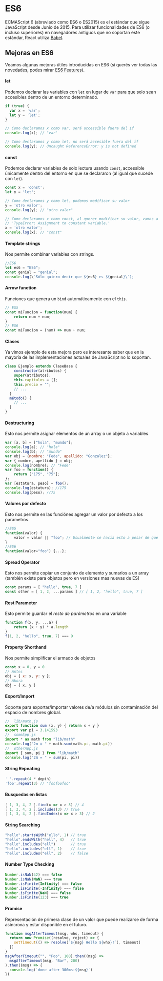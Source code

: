 # ES6

ECMAScript 6 (abreviado como ES6 o ES2015) es el estándar que sigue JavaScript desde Junio de 2015. Para utilizar funcionalidades de ES6 (o incluso superiores) en navegadores antiguos que no soportan este estándar, React utiliza [Babel](https://babeljs.io/).

## Mejoras en ES6

Veamos algunas mejoras útiles introducidas en ES6 (si querés ver todas las novedades, podes mirar [ES6 Features](http://es6-features.org)).

#### let

Podemos declarar las variables con `let` en lugar de `var` para que solo sean accesibles dentro de un entorno determinado.

```javascript
if (true) {
  var x = 'var';
  let y = 'let';
}

// Como declaramos x como var, será accessible fuera del if
console.log(x); // "var"

// Como declaramos y como let, no será accesible fuera del if
console.log(y); // Uncaught ReferenceError: y is not defined
```

#### const

Podemos declarar variables de solo lectura usando `const`, accessible únicamente dentro del entorno en que se declararon (al igual que sucede con `let`).

```javascript
const x = 'const';
let y = 'let';

// Como declaramos y como let, podemos modificar su valor
y = 'otro valor';
console.log(y); // "otro valor"

// Como declaramos x como const, al querer modificar su valor, vamos a ver un error:
// 'TypeError: Assignment to constant variable.'
x = 'otro valor';
console.log(x); // "const"
```

#### Template strings

Nos permite combinar variables con strings.

```javascript
//ES6
let es6 = "ES6";
const genial = "genial";
console.log(\`Sólo quiero decir que ${es6} es ${genial}\`);
```

#### Arrow function

Funciones que genera un `bind` automáticamente con el `this`.

```javascript
// ES5
const miFuncion = function(num) {
	return num + num;
}
// ES6
const miFuncion = (num) => num + num;
```

#### Clases

Ya vimos ejemplo de esta mejora pero es interesante saber que en la mayoría de las implementaciones actuales de JavaScript no lo soportan.

```javascript
class Ejemplo extends ClaseBase {
	constructor(atributos) {
    super(atributos);
    this.capitulos = [];
    this.precio = "";
    // ...
  }
  método() {
  	// ...
  }
}
```

#### Destructuring
Esto nos permite asignar elementos de un array o un objeto a variables

```javascript
var [a, b] = ["hola", "mundo"];
console.log(a); // "hola"
console.log(b); // "mundo"
var obj = {nombre: "Fede", apellido: "Gonzalez"};
var { nombre, apellido } = obj;
console.log(nombre); // "Fede"
var foo = function() {
	return ["175", "75"];
};
var [estatura, peso] = foo();
console.log(estatura); //175
console.log(peso); //75
```

#### Valores por defecto
Esto nos permite en las funciónes agregar un valor por defecto a los parámetros

```javascript
//ES5
function(valor) {
	valor = valor || "foo"; // Usualmente se hacia esto a pesar de que tiene problemas con null, undefined, 'undefined', 'null', etc.
}
//ES6
function(valor="foo") {...};
```

#### Spread Operator
Esto nos permite copiar un conjunto de elemento y sumarlos a un array (también existe para objetos pero en versiones mas nuevas de ES)
```javascript
const params = [ "hello", true, 7 ]
const other = [ 1, 2, ...params ] // [ 1, 2, "hello", true, 7 ]
```

#### Rest Parameter
Esto permite guardar el *resto de parámetros* en una variable

```javascript
function f(x, y, ...a) {
    return (x + y) * a.length
}
f(1, 2, "hello", true, 7) === 9
```

#### Property Shorthand
Nos permite simplificar el armado de objetos

```javascript
const x = 0, y = 0
// Antes
obj = { x: x, y: y };
// Ahora
obj = { x, y }
```

#### Export/Import
Soporte para exportar/importar valores de/a módulos sin contaminación del espacio de nombres global.

```javascript
//  lib/math.js
export function sum (x, y) { return x + y }
export var pi = 3.141593
//  someApp.js
import * as math from "lib/math"
console.log("2π = " + math.sum(math.pi, math.pi))
//  otherApp.js
import { sum, pi } from "lib/math"
console.log("2π = " + sum(pi, pi))
```

#### String Repeating
```javascript
' '.repeat(4 * depth)
'foo'.repeat(3) // 'foofoofoo'
```

#### Busquedas en listas
```javascript
[ 1, 3, 4, 2 ].find(x => x > 3) // 4
[ 1, 3, 4, 2 ].includes(3) // true
[ 1, 3, 4, 2 ].findIndex(x => x > 3) // 2
```

#### String Searching
```javascript
"hello".startsWith("ello", 1) // true
"hello".endsWith("hell", 4)   // true
"hello".includes("ell")       // true
"hello".includes("ell", 1)    // true
"hello".includes("ell", 2)    // false
```

#### Number Type Checking
```javascript
Number.isNaN(42) === false
Number.isNaN(NaN) === true
Number.isFinite(Infinity) === false
Number.isFinite(-Infinity) === false
Number.isFinite(NaN) === false
Number.isFinite(123) === true
```

#### Promise
Representación de primera clase de un valor que puede realizarse de forma asíncrona y estar disponible en el futuro.

```javascript
function msgAfterTimeout(msg, who, timeout) {
  return new Promise((resolve, reject) => {
    setTimeout(() => resolve(`${msg} Hello ${who}!`), timeout)
  })
}
msgAfterTimeout("", "Foo", 100).then((msg) =>
  msgAfterTimeout(msg, "Bar", 200)
).then((msg) => {
  console.log(`done after 300ms:${msg}`)
})
```
